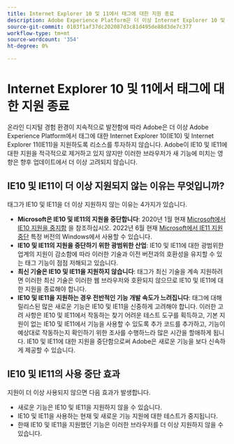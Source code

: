 ```yaml
---
title: Internet Explorer 10 및 11에서 태그에 대한 지원 종료
description: Adobe Experience Platform은 더 이상 Internet Explorer 10 및 11에서 태그에 대한 업데이트 지원을 제공하지 않습니다.
source-git-commit: 0103f1af37dc202087d3c81d495de88d3de7c377
workflow-type: tm+mt
source-wordcount: '354'
ht-degree: 0%

---
```


# Internet Explorer 10 및 11에서 태그에 대한 지원 종료

온라인 디지털 경험 환경이 지속적으로 발전함에 따라 Adobe은 더 이상 Adobe Experience Platform에서 태그에 대한 Internet Explorer 10(IE10) 및 Internet Explorer 11(IE11)을 지원하도록 리소스를 투자하지 않습니다. Adobe이 IE10 및 IE11에 대한 지원을 적극적으로 제거하고 있지 않지만 이러한 브라우저가 새 기능에 미치는 영향은 향후 업데이트에서 더 이상 고려되지 않습니다.

## IE10 및 IE11이 더 이상 지원되지 않는 이유는 무엇입니까?

태그가 IE10 및 IE11을 더 이상 지원하지 않는 이유는 4가지가 있습니다.

* **Microsoft은 IE10 및 IE11의 지원을 중단합니다**: 2020년 1월 현재 [Microsoft에서 IE10 지원을 중지함](https://docs.microsoft.com/en-us/lifecycle/announcements/internet-explorer-10-end-of-support) 을 참조하십시오. 2022년 6월 현재 [Microsoft에서 IE11 지원 중단](https://docs.microsoft.com/en-us/lifecycle/announcements/internet-explorer-11-end-of-support) 특정 버전의 Windows에서 사용할 수 있습니다.
* **IE10 및 IE11의 지원을 중단하기 위한 광범위한 산업**: IE10 및 IE11에 대한 광범위한 업계의 지원이 감소함에 따라 이러한 기술과 이전 버전과의 호환성을 유지할 수 있는 태그 기능이 점점 저해되고 있습니다.
* **최신 기술은 IE10 및 IE11을 지원하지 않습니다**: 태그가 최신 기술을 계속 지원하려면 이러한 최신 기술은 이러한 웹 브라우저와 호환되지 않으므로 IE10 및 IE11에 대한 지원을 종료해야 합니다.
* **IE10 및 IE11을 지원하는 경우 전반적인 기능 개발 속도가 느려집니다**: 태그에 대해 릴리스된 많은 새로운 기능은 IE10 및 IE11을 신중하게 고려해야 합니다. 이러한 고려 사항은 IE10 및 IE11에서 작동하는 찾기 어려운 테스트 도구를 획득하고, 기본 지원이 없는 IE10 및 IE11에서 기능을 사용할 수 있도록 추가 코드를 추가하고, 기능이 예상대로 작동하는지 확인하기 위한 조사를 수행하느라 많은 시간을 할애하게 됩니다. IE10 및 IE11에 대한 지원을 중단함으로써 Adobe은 새로운 기능을 보다 신속하게 제공할 수 있습니다.

## IE10 및 IE11의 사용 중단 효과

지원이 더 이상 사용되지 않으면 다음 효과가 발생합니다.

* 새로운 기능은 IE10 및 IE11을 지원하지 않을 수 있습니다.
* IE10 및 IE11을 사용하는 현재 및 새로운 기능 지원에 대한 테스트가 중지됩니다.
* 한때 IE10 및 IE11을 지원했던 기능은 이러한 브라우저를 더 이상 지원하지 않을 수 있습니다.
